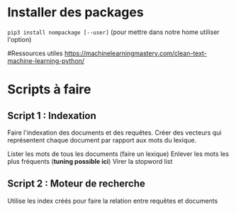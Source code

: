 # Installer des packages
`pip3 install nompackage [--user]` (pour mettre dans notre home utiliser l'option)

#Ressources utiles
https://machinelearningmastery.com/clean-text-machine-learning-python/

# Scripts à faire
## Script 1 : Indexation
Faire l'indexation des documents et des requêtes. Créer des vecteurs qui représentent chaque document par rapport aux mots du lexique.


Lister les mots de tous les documents (faire un lexique)
Enlever les mots les plus fréquents (**tuning possible ici**)
Virer la stopword list

## Script 2 : Moteur de recherche
Utilise les index créés pour faire la relation entre requêtes et documents 
